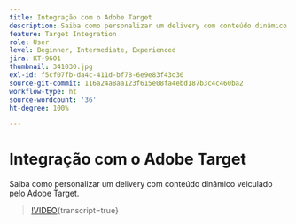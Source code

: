 ```yaml
---
title: Integração com o Adobe Target
description: Saiba como personalizar um delivery com conteúdo dinâmico veiculado pelo Adobe Target.
feature: Target Integration
role: User
level: Beginner, Intermediate, Experienced
jira: KT-9601
thumbnail: 341030.jpg
exl-id: f5cf07fb-da4c-411d-bf78-6e9e83f43d30
source-git-commit: 116a24a8aa123f615e08fa4ebd187b3c4c460ba2
workflow-type: ht
source-wordcount: '36'
ht-degree: 100%

---
```


# Integração com o Adobe Target

Saiba como personalizar um delivery com conteúdo dinâmico veiculado pelo Adobe Target.

>[!VIDEO](https://video.tv.adobe.com/v/341030?quality=12&learn=on){transcript=true}
